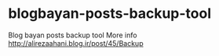 # blogbayan-posts-backup-tool
Blog bayan posts backup tool
More info http://alirezaahani.blog.ir/post/45/Backup
